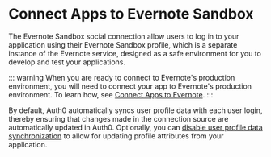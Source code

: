 # Connect Apps to Evernote Sandbox

The Evernote Sandbox social connection allow users to log in to your application using their Evernote Sandbox profile, which is a separate instance of the Evernote service, designed as a safe environment for you to develop and test your applications. 

::: warning
When you are ready to connect to Evernote's production environment, you will need to connect your app to Evernote's production environment. To learn how, see [Connect Apps to Evernote](/connections/social/evernote).
:::

By default, Auth0 automatically syncs user profile data with each user login, thereby ensuring that changes made in the connection source are automatically updated in Auth0. Optionally, you can [disable user profile data synchronization](/users/configure-connection-sync-with-auth0) to allow for updating profile attributes from your application.
